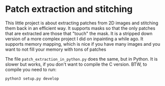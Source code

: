 # Patch extraction and stitching

This little project is about extracting patches from 2D images and stitching them back in an efficient way.
It supports masks so that the only patches that are extracted are those that "touch" the mask.
It is a stripped down version of a more complex project I did on inpainting a while ago.
It supports memory mapping, which is nice if you have many images and you want to not fill your memory with tons of patches

The file `patch_extraction_in_python.py` does the same, but in Python. It is slower but works, if you don't want to compile the C version.
BTW, to compile you need to run:
```
python3 setup.py develop
```

